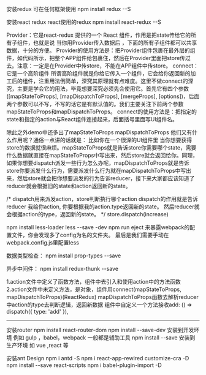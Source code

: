 安装redux 可在任何框架使用
npm install redux --S

安装react redux  react使用的redux
npm install react-redux --S


Provider：它是react-redux 提供的一个 React 组件，作用是把state传给它的所有子组件，也就是说 当你用Provider传入数据后 ，下面的所有子组件都可以共享数据，十分的方便。
Provider的使用方法是：把Provider组件包裹在最外层的组件，如代码所示，把整个APP组件给包裹住，然后在Provider里面把store传过去。注意：一定是在Provider中传store，不能在APP组件中传store。
connect：它是一个高阶组件 所谓高阶组件就是你给它传入一个组件，它会给你返回新的加工后的组件，注重用法倒简单，深究其原理就有点难度。这里不做connect的深究，主要是学会它的用法，毕竟想要深究必须先会使用它。首先它有四个参数([mapStateToProps], [mapDispatchToProps], [mergeProps], [options])，后面两个参数可以不写，不写的话它是有默认值的。我们主要关注下前两个参数mapStateToProps和mapDispatchToProps。
connect的使用方法是：把指定的state和指定的action与React组件连接起来，后面括号里面写UI组件名。

除此之外demo中还多出了mapStateToProps mapDispatchToProps 他们又有什么作用呢？通俗一点讲的话就是：
比如你在一个很深的UI组件里 当你想要获得store的数据就很麻烦。mapStateToProps就是告诉store你需要哪个state，需要什么数据就直接在mapStateToProps中写出来，然后store就会返回给你。同理，如果你想要dispatch派发一些行为怎么办呢，mapDispatchToProps就是告诉store你要派发什么行为，需要派发什么行为就在mapDispatchToProps中写出来，然后store就会把你想要派发的行为告诉reducer，接下来大家都应该知道了 reducer就会根据旧的state和action返回新的state。


/*
dispatch用来派发action，store判断执行哪个action
dispatch的作用就是告诉reducer 我给你action, 你要根据我的action.type返回新的state。 
然后reducer就会根据action的type，返回新的state。
 */
store.dispatch(increase)


npm install less-loader less --save -dev
npm run eject   来暴露webpack的配置文件，你会发现多了config为名的文件夹。
最后是我们需要手动在webpack.config.js里配置less


数据类型检查：
npm install prop-types --save

异步中间件：
npm install redux-thunk --save


1.action文件中定义了函数方法，组件中去引入和使用action中的方法函数
2.action文件中未定义方法，是对象，组件用connect(mapStateToProps, mapDispatchToProps)(ReactRedux)
mapDispatchToProps函数去解析reducer中action的type去判断逻辑，返回新数据
组件中自定义一个方法接收add: () => dispatch({ type: 'add' }),



----------------------------------------
安装router
npm install react-router-dom
npm install --save-dev 安装到开发环境 例如 gulp ，babel，webpack 一般都是辅助工具
npm install --save 安装到生产环境 如 vue ,react 等

安装ant Design
npm i antd -S
npm i react-app-rewired customize-cra -D
npm install --save react-scripts
npm i babel-plugin-import -D